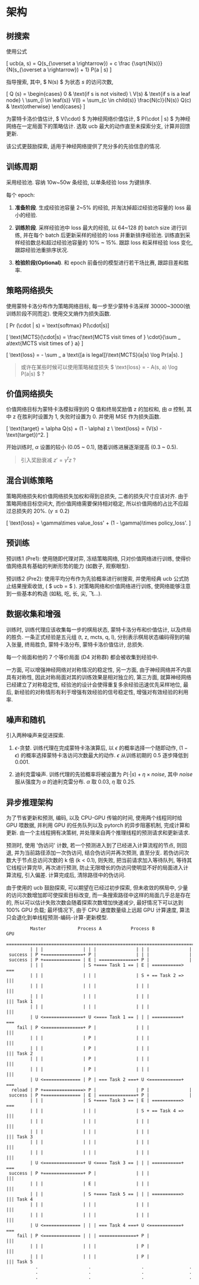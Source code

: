 # 架构

## 树搜索

使用公式

\[ ucb(a, s) = Q(s_{\overset a \rightarrow}) + c \frac {\sqrt{N(s)}} {N(s_{\overset a \rightarrow}) + 1} P(a | s) \]

指导搜索, 其中, $ N(s) $ 为状态 $s$ 的访问次数,

\[
  Q (s) =
  \begin{cases}
  0 & \text{if s is not visited} \\
  V(s) & \text{if s is a leaf node} \\
  \sum_{l \in leaf(s)} V(l) = \sum_{c \in child(s)} \frac{N(c)}{N(s)} Q(c) & \text{otherwise}
  \end{cases}
\]

为蒙特卡洛价值估计, $ V(\cdot) $ 为神经网络价值估计, $ P(\cdot | s) $ 为神经网络在一定局面下的策略估计. 选取 ucb 最大的动作直至未探索分支, 计算并回馈更新.

该公式更鼓励探索, 适用于神经网络提供了充分多的先验信息的情况.

## 训练周期

采用经验池. 容纳 10w~50w 条经验, 以单条经验 loss 为键排序.

每个 epoch:

1. **准备阶段**. 生成经验池容量 2~5% 的经验, 并淘汰掉超过经验池容量的 loss 最小的经验.

2. **训练阶段**. 采样经验池中 loss 最大的经验, 以 64~128 的 batch size 进行训练, 并在每个 batch 后更新采样的经验的 loss 并重新排序经验池. 训练直到采样经验数总和超过经验池容量的 10% ~ 15%. 跟踪 loss 和采样经验 loss 变化, 跟踪经验池重排序状况.

3. **检验阶段(Optional)**. 和 epoch 前备份的模型进行若干场比赛, 跟踪目差和胜率.

## 策略网络损失

使用蒙特卡洛分布作为策略网络目标, 每一步至少蒙特卡洛采样 30000~3000(依训练阶段不同而定). 使用交叉熵作为损失函数.

\[ Pr (\cdot | s) = \text{softmax} P(\cdot|s)\]

\[ \text{MCTS}(\cdot|s) = \frac{\text{MCTS visit times of } \cdot}{\sum _ a\text{MCTS visit times of } a} \]

\[ \text{loss} = - \sum _ a \text{[a is legal]}\text{MCTS}(a|s) \log Pr(a|s). \]

> 或许在某些时候可以使用策略梯度损失 $ \text{loss} = - A(s, a) \log P(a|s) $ ?

## 价值网络损失

价值网络目标为蒙特卡洛模拟得到的 Q 值和终局奖励值 z 的加权和, 由 $\alpha$ 控制, 其中 z 在胜利时设置为 1, 失败时设置为 0. 并使用 MSE 作为损失函数.

\[
  \text{target} = \alpha Q(s) + (1 - \alpha) z \\
  \text{loss} = (V(s) - \text{target})^2.
\]

开始训练时, $\alpha$ 设置的较小 (0.05 ~ 0.1), 随着训练进展逐渐提高 (0.3 ~ 0.5).

> 引入奖励衰减 $z' = \gamma^t z$ ?

## 混合训练策略

策略网络损失和价值网络损失加权和得到总损失, 二者的损失尺寸应该对齐. 由于策略网络目标空间大, 而价值网络需要保持相对稳定, 所以价值网络的占比不应超过总损失的 20%. ($\gamma \leq 0.2$)

\[ \text{loss} = \gamma\times value\_loss' + (1 - \gamma)\times policy\_loss'. \]

## 预训练

预训练1 (Pre1): 使用随即代理对弈, 冻结策略网络, 只对价值网络进行训练, 使得价值网络具有基础的判断形势的能力 (如数子, 观察眼型).

预训练2 (Pre2): 使用平均分布作为先验概率进行树搜索, 并使用经典 ucb 公式防止结果搜索收敛, ( $ ucb =  $ ). 对策略网络和价值网络进行训练, 使网络能够注意到一些基本的构造 (如粘, 吃, 长, 尖, 飞...).

## 数据收集和增强

训练时, 训练代理应该收集每一步的棋局状态, 蒙特卡洛分布和价值估计, 以及终局的胜负. 一条正式经验是五元组 (t, z, mcts, q, l), 分别表示棋局状态编码得到的输入张量, 终局胜负, 蒙特卡洛分布, 蒙特卡洛价值估计, 总损失.

每一个局面和他的 7 个等价局面 (D4 对称群) 都会被收集到经验中.

一方面, 可以增强神经网络对对称情况的稳定性, 另一方面, 由于神经网络并不内禀具有对称性, 因此对称局面对其的训练效果是相对独立的, 第三方面, 就算神经网络已经建立了对称稳定性, 经验池的设计会使得重复多余经验迅速优先采样地位, 最后, 新经验的对称情形有利于增强有效经验的信号稳定性, 增强对有效经验的利用率.

## 噪声和随机

引入两种噪声来促进探索.

1. $\epsilon$-贪婪. 训练代理在完成蒙特卡洛演算后, 以 $\epsilon$ 的概率选择一个随即动作, $(1-\epsilon)$ 的概率选择蒙特卡洛访问次数最大的动作. $\epsilon$ 从训练初期的 0.5 逐步降低到0.001.

2. 迪利克雷噪声. 训练代理的先验概率将被设置为 $P(\cdot|s) + \eta \times noise$, 其中 $noise$ 服从强度为 $\alpha$ 的迪利克雷分布. $\alpha$ 取 0.03, $\eta$ 取 0.25.

## 异步推理架构

为了节省更新和预测, 编码, 以及 CPU-GPU 传输的时间, 使用两个线程同时给 GPU 喂数据, 并利用 GPU 的任务队列以及 pytorch 的异步阻塞机制, 完成计算和更新. 由一个主线程拥有决策树, 并处理来自两个推理线程的预测请求和更新请求.

预测时, 使用 '伪访问' 计数, 若一个预测进入到了已经进入计算流程的节点, 则回退, 并为当前路径添加一次伪访问, 结合伪访问并再次预测, 直至分支. 若伪访问次数大于节点总访问次数的 k 倍 (k < 0.1), 则失败, 把当前请求加入等待队列, 等待其它线程计算完毕, 再次进行预测, 防止无限增长的伪访问使明显不好的局面进入计算流程, 引入偏差. 计算完成后, 清除路径中的伪访问.

由于使用的 ucb 鼓励探索, 可以期望在已经过初步探索, 但未收敛的棋局中, 少量的访问次数增加即可使探索目标改变, 而一条搜索路径中这样的局面几乎总是存在的, 所以可以估计失败次数会随着探索次数增加快速减少, 最好情况下可以达到 100% GPU 负载; 最坏情况下, 由于 CPU 速度数量级上远超 GPU 计算速度, 算法只会退化到单线程预测-编码-计算-更新模型.

```text
         Master            Process A           Process B            GPU
    =========================================================================
         | | |               | | |               | | |               |
 success | P +===============+ P |               | | |               |
 success | P +============== | E | ==============+ P |               |
         | | |               | S +==== Task 1 == | E | ===========> ===
         | | |               | | |               | S + == Task 2 => |||
         | | |               | | |               | | |              |||
         | | |               | | |               | | |              ||| Task 1
         | | |               | | |               | | |              |||
         | U <===============+ U <==== Task 1 == | | | ===========+ ===
    fail | P <===============+ P |               | | |              |||
         | | |               | P |               | | |              |||
         | | |               | P |               | | |              ||| Task 2
         | | |               | P |               | | |              |||
         | | |               | P |               | | |              |||
         | U <============== | P | === Task 2 ===+ U <============+ ===
  reload | P +===============> P |               | P |               |
 success | P +============== | E | ==============+ P |               |
         | | |               | S +==== Task 3 == | E | ===========> ===
         | | |               | | |               | S + == Task 4 => |||
         | | |               | | |               | | |              |||
         | | |               | | |               | | |              ||| Task 3
         | | |               | | |               | | |              |||
         | | |               | | |               | | |              |||
         | U <===============+ U <==== Task 3 == | | | ===========+ ===
 success | P +===============+ P |               | | |              |||
         | | |               | E |               | | |              |||
         | | |               | S +==== Task 5 == | | | ===========> ||| Task 4
         | | |               | | |               | | |              |||
         | | |               | | |               | | |              |||
         | U <============== | | | === Task 4 ===+ U <============+ ===
    fail | P <============== | | | ==============+ P |              |||
         | | |               | | |               | P |              |||
         | | |               | | |               | P |              ||| Task 5
           .                   .                   .                 .
           .                   .                   .                 .
           .                   .                   .                 .
```
